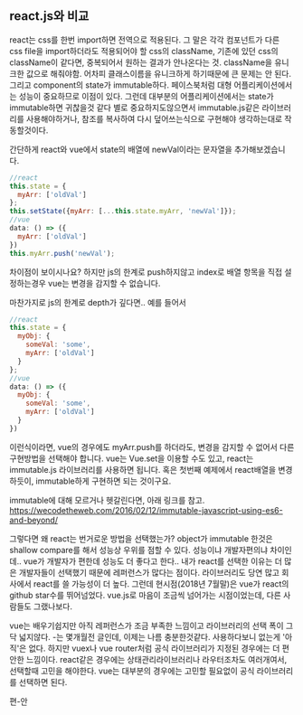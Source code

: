 ## react.js와 비교

react는 css를 한번 import하면 전역으로 적용된다. 
그 말은 각각 컴포넌트가 다른 css file을 import하더라도 적용되어야 할 css의 className, 
기존에 있던 css의 className이 같다면, 중복되어서 원하는 결과가 안나온다는 것. 
className을 유니크한 값으로 해줘야함. 어차피 클래스이름을 유니크하게 하기때문에 큰 문제는 안 된다. 
그리고 component의 state가 immutable하다. 
페이스북처럼 대형 어플리케이션에서는 성능이 중요하므로 이점이 있다.
그런데 대부분의 어플리케이션에서는 state가 immutable하면 귀찮을것 같다 
별로 중요하지도않으면서 immutable.js같은 라이브러리를 사용해야하거나, 
참조를 복사하여 다시 덮어쓰는식으로 구현해야 생각하는대로 작동할것이다. 

간단하게 react와 vue에서 state의 배열에 newVal이라는 문자열을 추가해보겠습니다.
```js
//react
this.state = {
  myArr: ['oldVal']
};
this.setState({myArr: [...this.state.myArr, 'newVal']});
//vue
data: () => ({
  myArr: ['oldVal']
})
this.myArr.push('newVal');
```
차이점이 보이시나요?
하지만 js의 한계로 push하지않고 index로 배열 항목을 직접 설정하는경우
vue는 변경을 감지할 수 없습니다.

마찬가지로 js의 한계로 depth가 깊다면.. 예를 들어서
```js
//react
this.state = {
  myObj: {
    someVal: 'some',
    myArr: ['oldVal']  
  }
};
//vue
data: () => ({
  myObj: {
    someVal: 'some',
    myArr: ['oldVal']
  }
})
```
이런식이라면, vue의 경우에도 myArr.push를 하더라도,
변경을 감지할 수 없어서 다른 구현방법을 선택해야 합니다.
vue는 Vue.set을 이용할 수도 있고,
react는 immutable.js 라이브러리를 사용하면 됩니다.
혹은 첫번째 예제에서 react배열을 변경하듯이,
immutable하게 구현하면 되는 것이구요.

immutable에 대해 모르거나 헷갈린다면, 아래 링크를 참고.
https://wecodetheweb.com/2016/02/12/immutable-javascript-using-es6-and-beyond/


그렇다면 왜 react는 번거로운 방법을 선택했는가? 
object가 immutable 한것은 shallow compare를 해서 성능상 우위를 점할 수 있다. 
성능이냐 개발자편의냐 차이인데.. vue가 개발자가 편한데 성능도 더 좋다고 한다.. 
내가 react를 선택한 이유는 더 많은 개발자들이 선택했기 때문에 레퍼런스가 많다는 점이다. 
라이브러리도 당연 많고 회사에서 react를 쓸 가능성이 더 높다.
그런데 현시점(2018년 7월말)은 vue가 react의 github star수를 뛰어넘었다.
vue.js로 마음이 조금씩 넘어가는 시점이었는데, 다른 사람들도 그랬나보다. 


vue는 배우기쉽지만 아직 레퍼런스가 조금 부족한 느낌이고 
라이브러리의 선택 폭이 그닥 넓지않다. -는 몇개월전 글인데,
이제는 나름 충분한것같다. 사용하다보니 없는게 '아직'은 없다.
하지만 vuex나 vue router처럼 공식 라이브러리가 지정된 경우에는
더 편안한 느낌이다.
react같은 경우에는 상태관리라이브러리나 라우터조차도 여러개여서,
선택할때 고민을 해야한다.
vue는 대부분의 경우에는 고민할 필요없이 공식 라이브러리를 선택하면 된다.

편-안